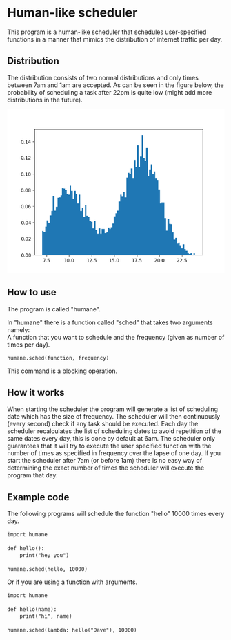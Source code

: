 # Human-like scheduler
This program is a human-like scheduler that schedules user-specified functions in a manner that mimics the distribution of internet traffic per day.

## Distribution
The distribution consists of two normal distributions and only times between 7am and 1am are accepted. As can be seen in the figure below, the probability of scheduling a task after 22pm is quite low (might add more distributions in the future). 

![Alt text](/distribution.png?raw=true "Distribution")

## How to use
The program is called "humane". 

In "humane" there is a function called "sched" that takes two arguments namely: \
A function that you want to schedule and the frequency (given as number of times per day).
```
humane.sched(function, frequency)
```

This command is a blocking operation. 

## How it works
When starting the scheduler the program will generate a list of scheduling date which has the size of frequency. The scheduler will then continuously (every second) check if any task should be executed. Each day the scheduler recalculates the list of scheduling dates to avoid repetition of the same dates every day, this is done by default at 6am. The scheduler only guarantees that it will try to execute the user specified function with the number of times as specified in frequency over the lapse of one day. If you start the scheduler after 7am (or before 1am) there is no easy way of determining the exact number of times the scheduler will execute the program that day.

## Example code
The following programs will schedule the function "hello" 10000 times every day.
```
import humane

def hello():
	print("hey you")

humane.sched(hello, 10000)
```

Or if you are using a function with arguments.

```
import humane

def hello(name):
	print("hi", name)

humane.sched(lambda: hello("Dave"), 10000)
```

